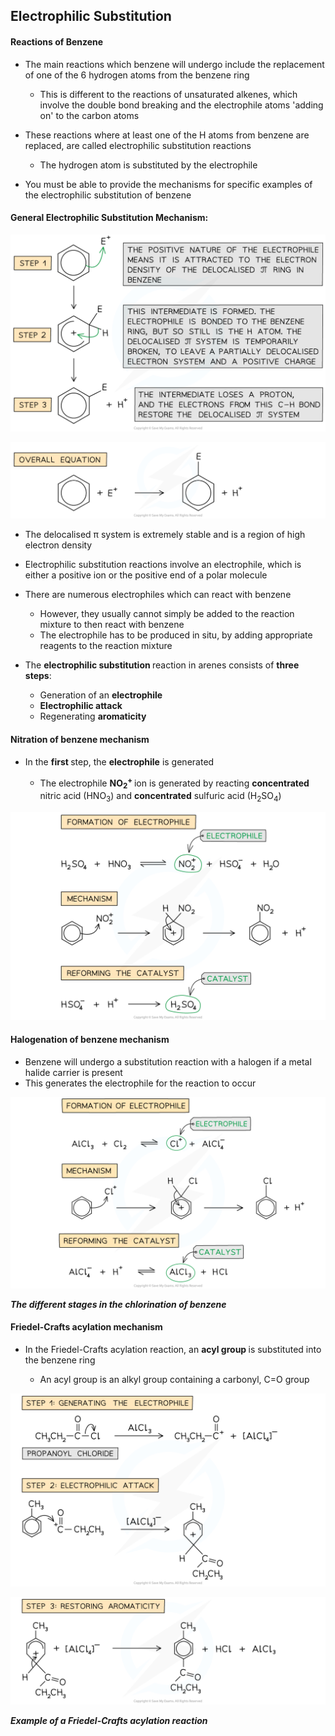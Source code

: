 Electrophilic Substitution
--------------------------

#### Reactions of Benzene

* The main reactions which benzene will undergo include the replacement of one of the 6 hydrogen atoms from the benzene ring

  + This is different to the reactions of unsaturated alkenes, which involve the double bond breaking and the electrophile atoms 'adding on' to the carbon atoms
* These reactions where at least one of the H atoms from benzene are replaced, are called electrophilic substitution reactions

  + The hydrogen atom is substituted by the electrophile
* You must be able to provide the mechanisms for specific examples of the electrophilic substitution of benzene

#### General Electrophilic Substitution Mechanism:

![7-4-1-general-electrophilic-substitution-mechanism-1-1](7-4-1-general-electrophilic-substitution-mechanism-1-1.png)

![General electrophilic substitution mechanism 2, downloadable AS & A Level Chemistry revision notes](7.4.1-General-electrophilic-substitution-mechanism-2.png)

* The delocalised π system is extremely stable and is a region of high electron density
* Electrophilic substitution reactions involve an electrophile, which is either a positive ion or the positive end of a polar molecule
* There are numerous electrophiles which can react with benzene

  + However, they usually cannot simply be added to the reaction mixture to then react with benzene
  + The electrophile has to be produced in situ, by adding appropriate reagents to the reaction mixture

* The <b>electrophilic substitution </b>reaction in arenes consists of <b>three steps</b>:

  + Generation of an <b>electrophile</b>
  + <b>Electrophilic attack</b>
  + Regenerating <b>aromaticity</b>

#### Nitration of benzene mechanism

* In the <b>first </b>step, the <b>electrophile</b> is generated

  + The electrophile <b>NO</b><sub><b>2</b></sub><sup><b>+ </b></sup>ion is generated by reacting <b>concentrated</b> nitric acid (HNO<sub>3</sub>) and <b>concentrated</b> sulfuric acid (H<sub>2</sub>SO<sub>4</sub>)

![7-4-2-nitration-of-benzene-mechanism](7-4-2-nitration-of-benzene-mechanism.png)

#### Halogenation of benzene mechanism

* Benzene will undergo a substitution reaction with a halogen if a metal halide carrier is present
* This generates the electrophile for the reaction to occur

![The different stages in the chlorination of benzene, downloadable IB Chemistry revision notes](20.1.3-The-different-stages-in-the-chlorination-of-benzene.png)

<i><b>The different stages in the chlorination of benzene</b></i>

#### Friedel-Crafts acylation mechanism

* In the Friedel-Crafts acylation reaction, an <b>acyl group </b>is substituted into the benzene ring

  + An acyl group is an alkyl group containing a carbonyl, C=O group

![Hydrocarbons - Friedel-Crafts Acylation (1), downloadable AS & A Level Chemistry revision notes](7.2-Hydrocarbons-Friedel-Crafts-Acylation-1_1.png)

![Hydrocarbons - Friedel-Crafts Acylation (2), downloadable AS & A Level Chemistry revision notes](7.2-Hydrocarbons-Friedel-Crafts-Acylation-2.png)

<i><b>Example of a Friedel-Crafts acylation reaction</b></i>